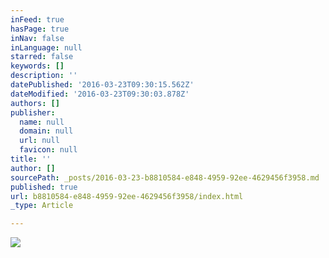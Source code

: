 ```yaml
---
inFeed: true
hasPage: true
inNav: false
inLanguage: null
starred: false
keywords: []
description: ''
datePublished: '2016-03-23T09:30:15.562Z'
dateModified: '2016-03-23T09:30:03.878Z'
authors: []
publisher:
  name: null
  domain: null
  url: null
  favicon: null
title: ''
author: []
sourcePath: _posts/2016-03-23-b8810584-e848-4959-92ee-4629456f3958.md
published: true
url: b8810584-e848-4959-92ee-4629456f3958/index.html
_type: Article

---
```

![](https://the-grid-user-content.s3-us-west-2.amazonaws.com/cfcd01a7-4335-4d00-be4c-30be3743ae23.jpg)